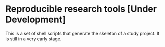 # Reproducible research tools [Under Development]

This is a set of shell scripts that generate the skeleton of a study project. It is still in a very early stage.
